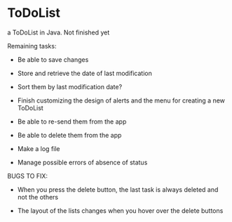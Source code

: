 # ToDoList
a ToDoList in Java. Not finished yet


Remaining tasks:

- Be able to save changes

- Store and retrieve the date of last modification

- Sort them by last modification date?

- Finish customizing the design of alerts and the menu for creating a new ToDoList

- Be able to re-send them from the app

- Be able to delete them from the app

- Make a log file

- Manage possible errors of absence of status



BUGS TO FIX:

- When you press the delete button, the last task is always deleted and not the others

- The layout of the lists changes when you hover over the delete buttons
